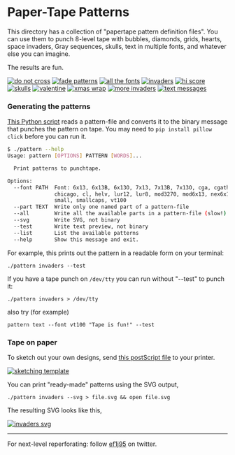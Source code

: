 # Paper-Tape Patterns

This directory has a collection of "papertape pattern definition files".  You can use them to punch 8-level tape with bubbles, diamonds, grids, hearts, space invaders, Gray sequences, skulls, text in multiple fonts, and whatever else you can imagine.

The results are fun.

[![do not cross](../../pix/tape_donotcross_x300.jpg)](../../pix/tape_donotcross.jpg)
[![fade patterns](../../pix/tape_fade_x300.jpg)](../../pix/tape_fade.jpg)
[![all the fonts](../../pix/tape_fonts_x300.jpg)](../../pix/tape_fonts.jpg)
[![invaders](../../pix/tape_invaders_x300.jpg)](../../pix/tape_invaders.jpg)
[![hi score](../../pix/tape_invaders2_x300.jpg)](../../pix/tape_invaders2.jpg)
[![skulls](../../pix/tape_skulls_x300.jpg)](../../pix/tape_skulls.jpg)
[![valentine](../../pix/tape_valentine_x300.jpg)](../../pix/tape_valentine.jpg)
[![xmas wrap](../../pix/tape_xmas_x300.jpg)](../../pix/tape_xmas.jpg)
[![more invaders](../../pix/tape_book1_x300.jpg)](../../pix/tape_book1.jpg)
[![text messages](../../pix/tape_book2_x300.jpg)](../../pix/tape_book2.jpg)

### Generating the patterns

[This Python script](https://github.com/hughpyle/ASR33/blob/master/bin/pattern) reads a pattern-file and converts it to the binary message that punches the pattern on tape.
You may need to `pip install pillow click` before you can run it.

```bash
$ ./pattern --help
Usage: pattern [OPTIONS] PATTERN [WORDS]...

  Print patterns to punchtape.

Options:
  --font PATH  Font: 6x13, 6x13B, 6x13O, 7x13, 7x13B, 7x13O, cga, cgathin,
               chicago, cl, helv, lur12, lur8, mod3270, mod6x13, nex6x10,
               small, smallcaps, vt100
  --part TEXT  Write only one named part of a pattern-file
  --all        Write all the available parts in a pattern-file (slow!)
  --svg        Write SVG, not binary
  --test       Write text preview, not binary
  --list       List the available patterns
  --help       Show this message and exit.
```

For example, this prints out the pattern in a readable form on your terminal:
```
./pattern invaders --test
```

If you have a tape punch on `/dev/tty` you can run without "--test" to punch it:
```
./pattern invaders > /dev/tty
```

also try (for example)
```
pattern text --font vt100 "Tape is fun!" --test
```

### Tape on paper 

To sketch out your own designs, send [this postScript file](template.ps) to your printer.

[![sketching template](../../pix/tape_template_x300.jpg)](../../pix/tape_template.jpg)

You can print "ready-made" patterns using the SVG output,
``` 
./pattern invaders --svg > file.svg && open file.svg
```
The resulting SVG looks like this,

[![invaders svg](../../pix/tape_invaders.svg)](../../pix/tape_invaders.svg)

---

For next-level reperforating: follow [ef1j95](https://twitter.com/ef1j95) on twitter.